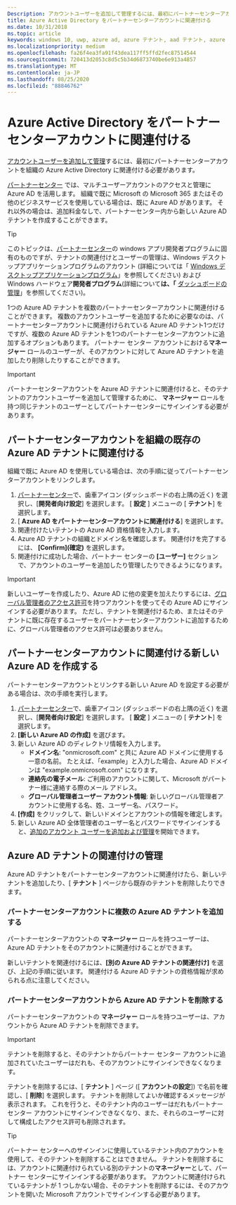 ```yaml
---
Description: アカウントユーザーを追加して管理するには、最初にパートナーセンターアカウントを組織の Azure Active Directory に関連付ける必要があります。
title: Azure Active Directory をパートナーセンターアカウントに関連付ける
ms.date: 10/31/2018
ms.topic: article
keywords: windows 10, uwp, azure ad, azure テナント, aad テナント, azure ad テナント, テナント管理, テナント
ms.localizationpriority: medium
ms.openlocfilehash: fa26f4ea3fa91f43dea117ff5ffd2fec87514544
ms.sourcegitcommit: 720413d2053c8d5c5b34d6873740be6e913a4857
ms.translationtype: MT
ms.contentlocale: ja-JP
ms.lasthandoff: 08/25/2020
ms.locfileid: "88846762"
---
```

# <a name="associate-azure-active-directory-with-your-partner-center-account"></a>Azure Active Directory をパートナーセンターアカウントに関連付ける

[アカウントユーザーを追加して管理](add-users-groups-and-azure-ad-applications.md)するには、最初にパートナーセンターアカウントを組織の Azure Active Directory に関連付ける必要があります。 

[パートナーセンター](https://partner.microsoft.com/dashboard) では、マルチユーザーアカウントのアクセスと管理に Azure AD を活用します。 組織で既に Microsoft の Microsoft 365 またはその他のビジネスサービスを使用している場合は、既に Azure AD があります。 それ以外の場合は、追加料金なしで、パートナーセンター内から新しい Azure AD テナントを作成することができます。

> [!TIP]
> このトピックは、[パートナーセンター](https://partner.microsoft.com/dashboard)の windows アプリ開発者プログラムに固有のものですが、テナントの関連付けとユーザーの管理は、Windows デスクトップアプリケーションプログラムのアカウント (詳細については「 [Windows デスクトップアプリケーションプログラム](https://docs.microsoft.com/windows/desktop/appxpkg/windows-desktop-application-program#add-and-manage-account-users)」を参照してください) および Windows ハードウェア**開発者プログラム**(詳細について**は、「** [ダッシュボードの管理](https://docs.microsoft.com/windows-hardware/drivers/dashboard/dashboard-administration)」を参照してください)。

1つの Azure AD テナントを複数のパートナーセンターアカウントに関連付けることができます。 複数のアカウントユーザーを追加するために必要なのは、パートナーセンターアカウントに関連付けられている Azure AD テナント1つだけですが、複数の Azure AD テナントを1つのパートナーセンターアカウントに追加するオプションもあります。 パートナー センター アカウントにおける**マネージャー** ロールのユーザーが、そのアカウントに対して Azure AD テナントを追加したり削除したりすることができます。

> [!IMPORTANT]
> パートナーセンターアカウントを Azure AD テナントに関連付けると、そのテナントのアカウントユーザーを追加して管理するために、 **マネージャー** ロールを持つ同じテナントのユーザーとしてパートナーセンターにサインインする必要があります。


## <a name="associate-your-partner-center-account-with-your-organizations-existing-azure-ad-tenant"></a>パートナーセンターアカウントを組織の既存の Azure AD テナントに関連付ける

組織で既に Azure AD を使用している場合は、次の手順に従ってパートナーセンターアカウントをリンクします。

1.  [パートナーセンター](https://partner.microsoft.com/dashboard)で、歯車アイコン (ダッシュボードの右上隅の近く) を選択し、[**開発者向け設定**] を選択します。 [ **設定** ] メニューの [ **テナント**] を選択します。
2.  [ **Azure AD をパートナーセンターアカウントに関連付ける**] を選択します。
3.  関連付けたいテナントの Azure AD 資格情報を入力します。
4.  Azure AD テナントの組織とドメイン名を確認します。 関連付けを完了するには、 **[Confirm]\(確定\)** を選択します。
5.  関連付けに成功した場合、パートナー センターの **[ユーザー]** セクションで、アカウントのユーザーを追加したり管理したりできるようになります。

> [!IMPORTANT]
> 新しいユーザーを作成したり、Azure AD に他の変更を加えたりするには、[グローバル管理者のアクセス許可](https://docs.microsoft.com/azure/active-directory/users-groups-roles/directory-assign-admin-roles)を持つアカウントを使ってその Azure AD にサインインする必要があります。 ただし、テナントを関連付けるため、またはそのテナントに既に存在するユーザーをパートナーセンターアカウントに追加するために、グローバル管理者のアクセス許可は必要ありません。


## <a name="create-a-brand-new-azure-ad-to-associate-with-your-partner-center-account"></a>パートナーセンターアカウントに関連付ける新しい Azure AD を作成する

パートナーセンターアカウントとリンクする新しい Azure AD を設定する必要がある場合は、次の手順を実行します。

1.  [パートナーセンター](https://partner.microsoft.com/dashboard)で、歯車アイコン (ダッシュボードの右上隅の近く) を選択し、[**開発者向け設定**] を選択します。 [ **設定** ] メニューの [ **テナント**] を選択します。
2.  **[新しい Azure AD の作成]** を選びます。
3.  新しい Azure AD のディレクトリ情報を入力します。
    - **ドメイン名**: "onmicrosoft.com" と共に Azure AD ドメインに使用する一意の名前。 たとえば、「example」と入力した場合、Azure AD ドメインは "example.onmicrosoft.com" になります。
    - **連絡先の電子メール**: ご利用のアカウントに関して、Microsoft がパートナー様に連絡する際のメール アドレス。
    - **グローバル管理者ユーザー アカウント情報**: 新しいグローバル管理者アカウントに使用する名、姓、ユーザー名、パスワード。
4.  **[作成]** をクリックして、新しいドメインとアカウントの情報を確定します。
5.  新しい Azure AD 全体管理者のユーザー名とパスワードでサインインすると、[追加のアカウント ユーザーを追加および管理](add-users-groups-and-azure-ad-applications.md)を開始できます。


## <a name="manage-azure-ad-tenant-associations"></a>Azure AD テナントの関連付けの管理

Azure AD テナントをパートナーセンターアカウントに関連付けたら、新しいテナントを追加したり、[ **テナント** ] ページから既存のテナントを削除したりできます。


### <a name="add-multiple-azure-ad-tenants-to-your-partner-center-account"></a>パートナーセンターアカウントに複数の Azure AD テナントを追加する

パートナーセンターアカウントの **マネージャー** ロールを持つユーザーは、Azure AD テナントをそのアカウントに関連付けることができます。

新しいテナントを関連付けるには、**[別の Azure AD テナントの関連付け]** を選び、上記の手順に従います。 関連付ける Azure AD テナントの資格情報が求められる点に注意してください。


### <a name="remove-an-azure-ad-tenant-from-your-partner-center-account"></a>パートナーセンターアカウントから Azure AD テナントを削除する

パートナーセンターアカウントの **マネージャー** ロールを持つユーザーは、アカウントから Azure AD テナントを削除できます。

> [!IMPORTANT]
> テナントを削除すると、そのテナントからパートナー センター アカウントに追加されていたユーザーはだれも、そのアカウントにサインインできなくなります。 

テナントを削除するには、[ **テナント** ] ページ ([ **アカウントの設定**]) で名前を確認し、[ **削除**] を選択します。 テナントを削除してよいか確認するメッセージが表示されます。 これを行うと、そのテナント内のユーザーはだれもパートナー センター アカウントにサインインできなくなり、また、それらのユーザーに対して構成したアクセス許可も削除されます。

> [!TIP]
> パートナー センターへのサインインに使用しているテナント内のアカウントを使用して、そのテナントを削除することはできません。 テナントを削除するには、アカウントに関連付けられている別のテナントの**マネージャー**として、パートナー センターにサインインする必要があります。 アカウントに関連付けられているテナントが 1 つしかない場合、そのテナントを削除するには、そのアカウントを開いた Microsoft アカウントでサインインする必要があります。



